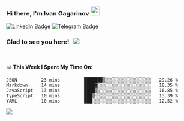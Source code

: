 ### Hi there, I'm Ivan Gagarinov <img src="https://media.giphy.com/media/hvRJCLFzcasrR4ia7z/giphy.gif" width="25px">

[![Linkedin Badge](https://img.shields.io/badge/-LinkedIn-0e76a8?style=flat-square&logo=Linkedin&logoColor=white)](https://linkedin.com/in/ivan-gagarinov-142ba3141/)
[![Telegram Badge](https://img.shields.io/badge/-Telegram-0088cc?style=flat-square&logo=Telegram&logoColor=white)](https://t.me/igagarinov)

### Glad to see you here! &nbsp; ![](https://visitor-badge.glitch.me/badge?page_id=dzencot.dzencot)

</br>

📊 **This Week I Spent My Time On:**
<!--START_SECTION:waka-->
```text
JSON         23 mins         ███████▒░░░░░░░░░░░░░░░░░   29.26 % 
Markdown     14 mins         ████▓░░░░░░░░░░░░░░░░░░░░   18.35 % 
JavaScript   13 mins         ████▒░░░░░░░░░░░░░░░░░░░░   16.85 % 
TypeScript   10 mins         ███▒░░░░░░░░░░░░░░░░░░░░░   13.39 % 
YAML         10 mins         ███░░░░░░░░░░░░░░░░░░░░░░   12.52 % 
```
<!--END_SECTION:waka-->

[![](https://github-readme-stats.vercel.app/api?username=dzencot&theme=gruvbox)](https://github.com/dzencot)
